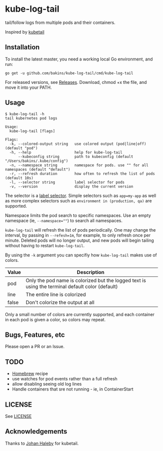 # kube-log-tail
tail/follow logs from multiple pods and their containers.

Inspired by [kubetail](https://github.com/johanhaleby/kubetail)

## Installation

To install the latest master, you need a working local Go environment,
and run:

```
go get -u github.com/bakins/kube-log-tail/cmd/kube-log-tail
```

For released versions, see [Releases](https://github.com/bakins/kube-log-tail/releases). Download, chmod +x the file,
and move it into your PATH.



## Usage

```
$ kube-log-tail -h
tail kubernetes pod logs

Usage:
  kube-log-tail [flags]

Flags:
  -k, --colored-output string   use colored output (pod|line|off) (default "pod")
  -h, --help                    help for kube-log-tail
      --kubeconfig string       path to kubeconfig (default "/Users/bakins/.kube/config")
  -n, --namespace string        namespace for pods. use "" for all namespaces (default "default")
  -r, --refresh duration        how often to refresh the list of pods (default 10s)
  -l, --selector string         label selector for pods
  -v, --version                 display the current version
  ```

The selector is a [label selector](https://kubernetes.io/docs/concepts/overview/working-with-objects/labels/#label-selectors). Simple selectors such as `app=my-app` as well as more complex selectors
such as `environment in (production, qa)` are supported.

Namespace limits the pod search to specific namespaces. Use an empty namespace 
(ie, `--namespace=""`) to search all namespaces.

`kube-log-tail` will refresh the list of pods periodically. One may change the interval, by passing in `--refesh=1m`, for example, to only refresh once per minute. Deleted pods will no longer output, and new pods will begin tailing without having to restart `kube-log-tail`.

By using the `-k` argument you can specifiy how `kube-log-tail` makes use of colors.

| Value   |     Description  |
|----------|---------------|
| pod | Only the pod name is colorized but the logged text is using the terminal default color  (default)|
| line | The entire line is colorized |
| false | Don't colorize the output at all |

Only a small number of colors are currently supported, and each container in each pod
is given a color, so colors may repeat.

## Bugs, Features, etc

Please open a PR or an Issue.

## TODO

- [Homebrew](https://brew.sh/) recipe
- use watches for pod events rather than a full refresh
- allow disabling seeing old log lines
- Handle containers that sre not running - ie, in ContainerStart

## LICENSE

See [LICENSE](./LICENSE)

## Acknowledgements

Thanks to [Johan Haleby](https://github.com/johanhaleby) for kubetail.